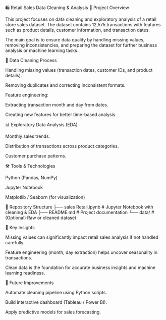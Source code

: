 🛍️ Retail Sales Data Cleaning & Analysis
📌 Project Overview

This project focuses on data cleaning and exploratory analysis of a retail store sales dataset.
The dataset contains 12,575 transactions with features such as product details, customer information, and transaction dates.

The main goal is to ensure data quality by handling missing values, removing inconsistencies, and preparing the dataset for further business analysis or machine learning tasks.

🧹 Data Cleaning Process

Handling missing values (transaction dates, customer IDs, and product details).

Removing duplicates and correcting inconsistent formats.

Feature engineering:

Extracting transaction month and day from dates.

Creating new features for better time-based analysis.

📊 Exploratory Data Analysis (EDA)

Monthly sales trends.

Distribution of transactions across product categories.

Customer purchase patterns.

🛠️ Tools & Technologies

Python (Pandas, NumPy)

Jupyter Notebook

Matplotlib / Seaborn (for visualization)

📂 Repository Structure
├── sales Retail.ipynb   # Jupyter Notebook with cleaning & EDA
├── README.md            # Project documentation
└── data/                # (Optional) Raw or cleaned dataset

🚀 Key Insights

Missing values can significantly impact retail sales analysis if not handled carefully.

Feature engineering (month, day extraction) helps uncover seasonality in transactions.

Clean data is the foundation for accurate business insights and machine learning readiness.

📌 Future Improvements

Automate cleaning pipeline using Python scripts.

Build interactive dashboard (Tableau / Power BI).

Apply predictive models for sales forecasting.
